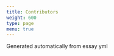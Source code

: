 ```yaml
---
title: Contributors
weight: 600
type: page
menu: true
---
```


Generated automatically from essay yml
